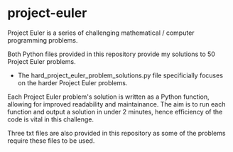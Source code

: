 # project-euler
Project Euler is a series of challenging mathematical / computer programming problems.

Both Python files provided in this repository provide my solutions to 50 Project Euler problems. 
* The hard_project_euler_problem_solutions.py file specificially focuses on the harder Project Euler problems.


Each Project Euler problem's solution is written as a Python function, allowing for improved readability and maintainance. The aim is to run each function and output a solution in under 2 minutes, hence efficiency of the code is vital in this challenge. 

Three txt files are also provided in this repository as some of the problems require these files to be used.
